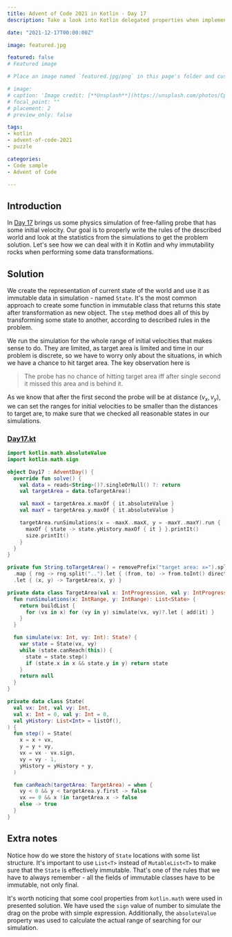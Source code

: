 ```yaml
---
title: Advent of Code 2021 in Kotlin - Day 17
description: Take a look into Kotlin delegated properties when implementing efficient data parsing in Kotlin.

date: "2021-12-17T00:00:00Z"

image: featured.jpg

featured: false
# Featured image

# Place an image named `featured.jpg/png` in this page's folder and customize its options here.

# image:
# caption: 'Image credit: [**Unsplash**](https://unsplash.com/photos/CpkOjOcXdUY)'
# focal_point: ""
# placement: 2
# preview_only: false

tags:
- kotlin
- advent-of-code-2021
- puzzle

categories:
- Code sample
- Advent of Code

---
```


## Introduction

In [Day 17](https://adventofcode.com/2021/day/17) brings us some physics simulation of free-falling probe
that has some initial velocity. Our goal is to properly write the rules of the described world and
look at the statistics from the simulations to get the problem solution. Let's see how we can deal with
it in Kotlin and why immutability rocks when performing some data transformations.

## Solution

We create the representation of current state of the world and use it as immutable data in simulation -
named `State`. It's the most common approach to create some function in immutable class that returns
this state after transformation as new object. The `step` method does all of this by transforming
some state to another, according to described rules in the problem.

We run the simulation for the whole range of initial velocities that makes sense to do. They are limited, as
target area is limited and time in our problem is discrete, so we have to worry only about the situations,
in which we have a chance to hit target area. The key observation here is

> The probe has no chance of hitting target area iff after single second it missed this area and is behind it.

As we know that after the first second the probe will be at distance $(v_x, v_y)$, we can set the ranges
for initial velocities to be smaller than the distances to target are, to make sure that we checked all
reasonable states in our simulations.

### [Day17.kt](https://github.com/avan1235/advent-of-code-2021/blob/master/src/main/kotlin/Day17.kt)
```kotlin
import kotlin.math.absoluteValue
import kotlin.math.sign

object Day17 : AdventDay() {
  override fun solve() {
    val data = reads<String>()?.singleOrNull() ?: return
    val targetArea = data.toTargetArea()

    val maxX = targetArea.x.maxOf { it.absoluteValue }
    val maxY = targetArea.y.maxOf { it.absoluteValue }

    targetArea.runSimulations(x = -maxX..maxX, y = -maxY..maxY).run {
      maxOf { state -> state.yHistory.maxOf { it } }.printIt()
      size.printIt()
    }
  }
}

private fun String.toTargetArea() = removePrefix("target area: x=").split(", y=")
  .map { rng -> rng.split("..").let { (from, to) -> from.toInt() directedTo to.toInt() } }
  .let { (x, y) -> TargetArea(x, y) }

private data class TargetArea(val x: IntProgression, val y: IntProgression) {
  fun runSimulations(x: IntRange, y: IntRange): List<State> {
    return buildList {
      for (vx in x) for (vy in y) simulate(vx, vy)?.let { add(it) }
    }
  }

  fun simulate(vx: Int, vy: Int): State? {
    var state = State(vx, vy)
    while (state.canReach(this)) {
      state = state.step()
      if (state.x in x && state.y in y) return state
    }
    return null
  }
}

private data class State(
  val vx: Int, val vy: Int,
  val x: Int = 0, val y: Int = 0,
  val yHistory: List<Int> = listOf(),
) {
  fun step() = State(
    x = x + vx,
    y = y + vy,
    vx = vx - vx.sign,
    vy = vy - 1,
    yHistory = yHistory + y,
  )

  fun canReach(targetArea: TargetArea) = when {
    vy < 0 && y < targetArea.y.first -> false
    vx == 0 && x !in targetArea.x -> false
    else -> true
  }
}
```

## Extra notes

Notice how do we store the history of `State` locations with some list structure. It's important to use
`List<T>` instead of `MutableList<T>` to make sure that the `State` is effectively immutable. That's one
of the rules that we have to always remember - all the fields of immutable classes have to be immutable,
not only final.

It's worth noticing that some cool properties from `kotlin.math` were used in presented solution. We have
used the `sign` value of number to simulate the drag on the probe with simple expression. Additionally, the
`absoluteValue` property was used to calculate the actual range of searching for our simulation.
